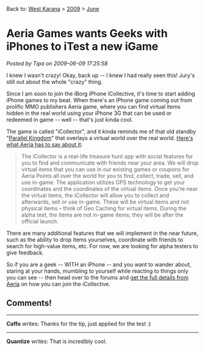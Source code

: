 Back to: [West Karana](/posts/westkarana.md) > [2009](/posts/2009/westkarana.md) > [June](./westkarana.md)
# Aeria Games wants Geeks with iPhones to iTest a new iGame

*Posted by Tipa on 2009-06-09 17:25:58*

I knew I wasn't crazy! Okay, back up -- I knew I had really seen this! Jury's still out about the whole "crazy" thing.

Since I am soon to join the iBorg iPhone iCollective, it's time to start adding iPhone games to my beat. When there's an iPhone game coming out from prolific MMO publishers Aeria game, where you can find virtual items hidden in the real world using your iPhone 3G that can be used or redeemed in game -- well -- that's just kinda cool.

The game is called "iCollector", and it kinda reminds me of that old standby "[Parallel Kingdom](http://www.parallelkingdom.com/home.shtml)" that overlays a virtual world over the real world. [Here's what Aeria has to say about it](http://forums.aeriagames.com/viewtopic.php?t=429102):


> The iCollector is a real-life treasure hunt app with social features for you to find and communicate with friends near your area. We will drop virtual items that you can use in our existing games or coupons for Aeria Points all over the world for you to find, collect, trade, sell, and use in-game. The application utilizes GPS technology to get your coordinates and the coordinates of the virtual items. Once you’re near the virtual items, the iCollector will allow you to collect and afterwards, sell or use in-game. These will be virtual items and not physical items – think of Geo Caching for virtual items. During the alpha test, the items are not in-game items; they will be after the official launch.

There are many additional features that we will implement in the near future, such as the ability to drop items yourselves, coordinate with friends to search for high-value items, etc. For now, we are looking for alpha testers to give feedback.




So if you are a geek -- WITH an iPhone -- and you want to wander about, staring at your hands, mumbling to yourself while reacting to things only you can see -- then head over to the forums and [get the full details from Aeria](http://forums.aeriagames.com/viewtopic.php?t=429102) on how you can join the iCollective.

## Comments!

---

**Caffo** writes: Thanks for the tip, just applied for the test :)

---

**Quantize** writes: That is incredibly cool.

